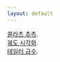 ```yaml
---
layout: default
---
```


[콜라츠 추측](./collatz.html).  
[궤도 시각화](./py.html).  
[테일러 급수](./taylor.html).




